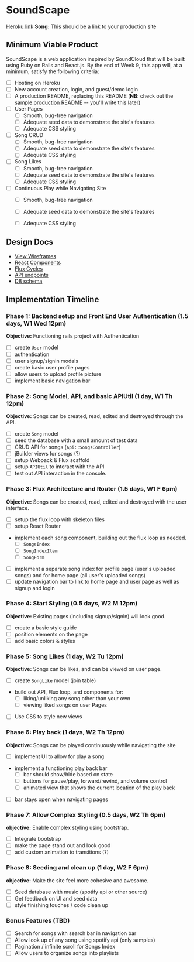 # SoundScape

[Heroku link][heroku] **Song:** This should be a link to your production site

[heroku]: http://www.herokuapp.com

## Minimum Viable Product

SoundScape is a web application inspired by SoundCloud that will be built using Ruby on Rails and React.js.  By the end of Week 9, this app will, at a minimum, satisfy the following criteria:

- [ ] Hosting on Heroku
- [ ] New account creation, login, and guest/demo login
- [ ] A production README, replacing this README (**NB**: check out the [sample production README](docs/production_readme.md) -- you'll write this later)
- [ ] User Pages
  - [ ] Smooth, bug-free navigation
  - [ ] Adequate seed data to demonstrate the site's features
  - [ ] Adequate CSS styling
- [ ] Song CRUD
  - [ ] Smooth, bug-free navigation
  - [ ] Adequate seed data to demonstrate the site's features
  - [ ] Adequate CSS styling
- [ ] Song Likes
  - [ ] Smooth, bug-free navigation
  - [ ] Adequate seed data to demonstrate the site's features
  - [ ] Adequate CSS styling
- [ ] Continuous Play while Navigating Site
  - [ ] Smooth, bug-free navigation
  - [ ] Adequate seed data to demonstrate the site's features
  - [ ] Adequate CSS styling


## Design Docs
* [View Wireframes][views]
* [React Components][components]
* [Flux Cycles][flux-cycles]
* [API endpoints][api-endpoints]
* [DB schema][schema]

[views]: docs/views.md
[components]: docs/components.md
[flux-cycles]: docs/flux-cycles.md
[api-endpoints]: docs/api-endpoints.md
[schema]: docs/schema.md

## Implementation Timeline

### Phase 1: Backend setup and Front End User Authentication (1.5 days, W1 Wed 12pm)

**Objective:** Functioning rails project with Authentication

- [ ] create `User` model
- [ ] authentication
- [ ] user signup/signin modals
- [ ] create basic user profile pages
- [ ] allow users to upload profile picture
- [ ] implement basic navigation bar

### Phase 2: Song Model, API, and basic APIUtil (1 day, W1 Th 12pm)

**Objective:** Songs can be created, read, edited and destroyed through
the API.

- [ ] create `Song` model
- [ ] seed the database with a small amount of test data
- [ ] CRUD API for songs (`Api::SongsController`)
- [ ] jBuilder views for songs (?)
- [ ] setup Webpack & Flux scaffold
- [ ] setup `APIUtil` to interact with the API
- [ ] test out API interaction in the console.

### Phase 3: Flux Architecture and Router (1.5 days, W1 F 6pm)

**Objective:** Songs can be created, read, edited and destroyed with the
user interface.

- [ ] setup the flux loop with skeleton files
- [ ] setup React Router
- implement each song component, building out the flux loop as needed.
  - [ ] `SongsIndex`
  - [ ] `SongIndexItem`
  - [ ] `SongForm`
- [ ] implement a separate song index for profile page (user's uploaded songs)
and for home page (all user's uploaded songs)
- [ ] update navigation bar to link to home page and user page as well as signup
and login

### Phase 4: Start Styling (0.5 days, W2 M 12pm)

**Objective:** Existing pages (including signup/signin) will look good.

- [ ] create a basic style guide
- [ ] position elements on the page
- [ ] add basic colors & styles

### Phase 5: Song Likes (1 day, W2 Tu 12pm)

**Objective:** Songs can be likes, and can be viewed on user page.

- [ ] create `SongLike` model (join table)
- build out API, Flux loop, and components for:
  - [ ] liking/unliking any song other than your own
  - [ ] viewing liked songs on user Pages
- [ ] Use CSS to style new views

### Phase 6: Play back (1 days, W2 Th 12pm)

**Objective:** Songs can be played continuously while navigating the site

- [ ] implement UI to allow for play a song
- implement a functioning play back bar
  - [ ] bar should show/hide based on state
  - [ ] buttons for pause/play, forward/rewind, and volume control
  - [ ] animated view that shows the current location of the play back
- [ ] bar stays open when navigating pages


### Phase 7: Allow Complex Styling (0.5 days, W2 Th 6pm)

**objective:** Enable complex styling using bootstrap.

- [ ] Integrate bootstrap
- [ ] make the page stand out and look good
- [ ] add custom animation to transitions (?)

### Phase 8: Seeding and clean up (1 day, W2 F 6pm)

**objective:** Make the site feel more cohesive and awesome.

- [ ] Seed database with music (spotify api or other source)
- [ ] Get feedback on UI and seed data
- [ ] style finishing touches / code clean up

### Bonus Features (TBD)
- [ ] Search for songs with search bar in navigation bar
- [ ] Allow look up of any song using spotify api (only samples)
- [ ] Pagination / infinite scroll for Songs Index
- [ ] Allow users to organize songs into playlists
